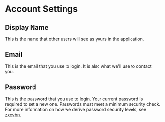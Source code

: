 # Account Settings

## Display Name

This is the name that other users will see as yours in the application.

## Email

This is the email that you use to login. It is also what we'll use to contact you.

## Password

This is the password that you use to login. Your current password is required to set a new one. Passwords must meet a minimum security check. For more information on how we derive password security levels, see [zxcvbn](https://zxcvbn-ts.github.io/zxcvbn/guide/).
